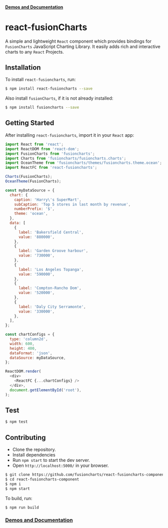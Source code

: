 #### [Demos and Documentation](https://fusioncharts.github.io/react-fusioncharts-component/)

# react-fusionCharts

A simple and lightweight `React` component which provides bindings for `FusionCharts` JavaScript Charting Library. It easily adds rich and interactive charts to any `React` Projects.

## Installation

To install `react-fusioncharts`, run:

```bash
$ npm install react-fusioncharts --save
```

Also install `fusionCharts`, if it is not already installed:

```bash
$ npm install fusioncharts --save
```

## Getting Started

After installing `react-fusioncharts`, import it in your `React` app:

```javascript
import React from 'react';
import ReactDOM from 'react-dom';
import FusionCharts from 'fusioncharts';
import Charts from 'fusioncharts/fusioncharts.charts';
import OceanTheme from 'fusioncharts/themes/fusioncharts.theme.ocean';
import ReactFC from 'react-fusioncharts';

Charts(FusionCharts);
OceanTheme(FusionCharts);

const myDataSource = {
  chart: {
    caption: 'Harry\'s SuperMart',
    subCaption: 'Top 5 stores in last month by revenue',
    numberPrefix: '$',
    theme: 'ocean',
  },
  data: [
    {
      label: 'Bakersfield Central',
      value: '880000',
    },
    {
      label: 'Garden Groove harbour',
      value: '730000',
    },
    {
      label: 'Los Angeles Topanga',
      value: '590000',
    },
    {
      label: 'Compton-Rancho Dom',
      value: '520000',
    },
    {
      label: 'Daly City Serramonte',
      value: '330000',
    },
  ],
};

const chartConfigs = {
  type: 'column2d',
  width: 600,
  height: 400,
  dataFormat: 'json',
  dataSource: myDataSource,
};

ReactDOM.render(
  <div>
    <ReactFC {...chartConfigs} />
  </div>,
  document.getElementById('root'),
);
```

## Test

```sh
$ npm test
```

## Contributing

* Clone the repository.
* Install dependencies
* Run `npm start` to start the dev server.
* Open `http://localhost:5000/` in your browser.

```sh
$ git clone https://github.com/fusioncharts/react-fusioncharts-component.git
$ cd react-fusioncharts-component
$ npm i
$ npm start
```

To build, run:

```sh
$ npm run build
```

### [Demos and Documentation](https://fusioncharts.github.io/react-fusioncharts-component/)

